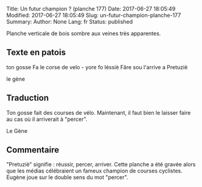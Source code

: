 Title: Un futur champion ? (planche 177)
Date: 2017-06-27 18:05:49
Modified: 2017-06-27 18:05:49
Slug: un-futur-champion-planche-177
Summary: 
Author: None
Lang: fr
Status: published

Planche verticale de bois sombre aux veines très apparentes.

<figure class="image-block" style="float: right;">
  <img alt="" src="{static}/images/planche_177.png">
  <figcaption style="max-width: 270px"></figcaption>
</figure>

## Texte en patois
ton gosse Fa le corse de velo - yore fo léssiè Fâre sou l'arrive a Pretuziè

le gène

## Traduction
Ton gosse fait des courses de vélo. Maintenant, il faut bien le laisser faire au cas où il arriverait à "percer".

Le Gène

## Commentaire
"Pretuziè" signifie : réussir, percer, arriver. Cette planche a été gravée alors que les médias célébraient un fameux champion de courses cyclistes.
Eugène joue sur le double sens du mot "percer".


